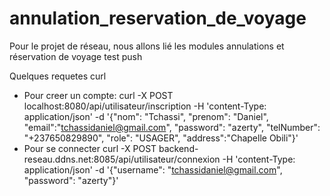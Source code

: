 # annulation_reservation_de_voyage

Pour le projet de réseau, nous allons lié les modules annulations et réservation de voyage
test push

Quelques requetes curl

- Pour creer un compte:
  curl -X POST localhost:8080/api/utilisateur/inscription -H 'content-Type: application/json' -d '{"nom": "Tchassi", "prenom": "Daniel", "email":"tchassidaniel@gmail.com", "password": "azerty", "telNumber": "+237650829890", "role": "USAGER", "address":"Chapelle Obili"}'
- Pour se connecter
  curl -X POST backend-reseau.ddns.net:8085/api/utilisateur/connexion -H 'content-Type: application/json' -d '{"username": "tchassidaniel@gmail.com", "password": "azerty"}'
